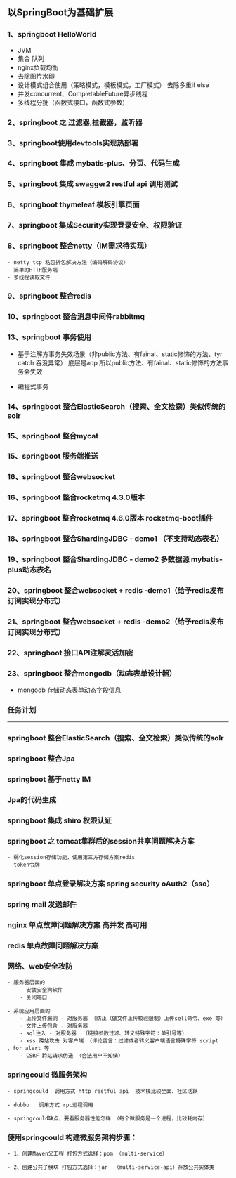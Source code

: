 

## 以SpringBoot为基础扩展

### 1、springboot HelloWorld  
 - JVM
 - 集合 队列
 - nginx负载均衡
 - 去除图片水印
 - 设计模式组合使用（策略模式，模板模式，工厂模式） 去除多重if else
 - 并发concurrent、CompletableFuture异步线程
 - 多线程分批（函数式接口，函数式参数）

### 2、springboot 之 过滤器,拦截器，监听器

### 3、springboot使用devtools实现热部署

### 4、springboot 集成 mybatis-plus、分页、代码生成

### 5、springboot 集成 swagger2 restful api 调用测试

### 6、springboot thymeleaf 模板引擎页面

### 7、springboot 集成Security实现登录安全、权限验证

### 8、springboot 整合netty（IM需求待实现）

    - netty tcp 粘包拆包解决方法（编码解码协议）
    - 简单的HTTP服务端
    - 多线程读取文件
    
    
### 9、springboot 整合redis

### 10、springboot 整合消息中间件rabbitmq

### 13、springboot 事务使用

- 基于注解方事务失效场景（非public方法、有fainal、static修饰的方法、tyr catch 吞没异常） 底层是aop 所以public方法、有fainal、static修饰的方法事务会失效
  
- 编程式事务

### 14、springboot 整合ElasticSearch（搜索、全文检索）类似传统的solr

### 15、springboot 整合mycat

### 15、springboot 服务端推送

### 16、springboot 整合websocket

### 16、springboot 整合rocketmq  4.3.0版本

### 17、springboot 整合rocketmq  4.6.0版本 rocketmq-boot插件

### 18、springboot 整合ShardingJDBC - demo1 （不支持动态表名）

### 19、springboot 整合ShardingJDBC - demo2 多数据源  mybatis-plus动态表名 

### 20、springboot 整合websocket + redis -demo1（给予redis发布订阅实现分布式）

### 21、springboot 整合websocket + redis -demo2（给予redis发布订阅实现分布式）

### 22、springboot 接口API注解灵活加密

### 23、springboot 整合mongodb（动态表单设计器）

- mongodb 存储动态表单动态字段信息


### 任务计划

---

### springboot 整合ElasticSearch（搜索、全文检索）类似传统的solr

### springboot 整合Jpa

### springboot 基于netty IM

### Jpa的代码生成



### springboot 集成 shiro 权限认证


### springboot 之 tomcat集群后的session共享问题解决方案

    - 弱化session存储功能，使用第三方存储方案redis 
    - token令牌

### springboot 单点登录解决方案 spring security oAuth2（sso）

### spring mail 发送邮件

### nginx 单点故障问题解决方案 高并发 高可用

### redis 单点故障问题解决方案 

### 网络、web安全攻防

    - 服务器层面的
        - 安装安全狗软件
        - 关闭端口
    
    - 系统应用层面的
        - 上传文件漏洞 - 对服务器 （防止（做文件上传校验限制）上传sell命令、exe 等）
        - 文件上传包含 - 对服务器
        - sql注入 - 对服务器  （链接参数过滤、转义特殊字符：单引号等）
        - xss 跨站攻击 对客户端 （评论留言：过滤或者转义客户端语言特殊字符 script  、for alert 等
        - CSRF 跨站请求伪造 （合法用户不知情）
  
                   
### springcould 微服务架构

    - springcould  调用方式 http restful api  技术栈比较全面、社区活跃
    
    - dubbo   调用方式 rpc远程调用   
    
    - springcould缺点，要看服务器性能怎样 （每个微服务是一个进程，比较耗内存）

### 使用springcould 构建微服务架构步骤：

    - 1、创建Maven父工程 打包方式选择：pom （multi-service）
    
    - 2、创建公共子模块 打包方式选择：jar  （multi-service-api）存放公共实体类




               
